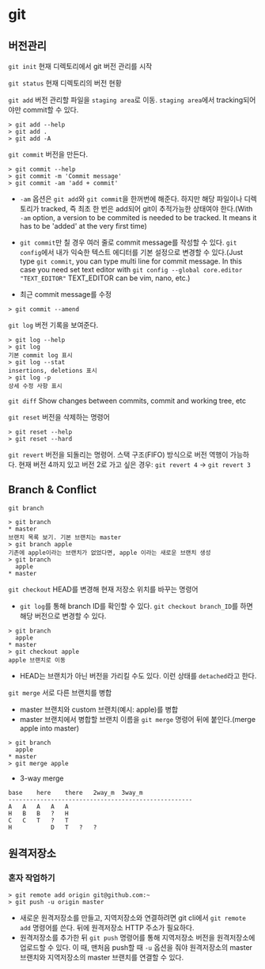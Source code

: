# git

## 버전관리
`git init`
현재 디렉토리에서 git 버전 관리를 시작



`git status`
현재 디렉토리의 버전 현황



`git add`
버전 관리할 파일을 `staging area`로 이동. `staging area`에서 tracking되어야만 commit할 수 있다.
```
> git add --help
> git add .
> git add -A
```



`git commit`
버전을 만든다.
```
> git commit --help
> git commit -m 'Commit message'
> git commit -am 'add + commit'
```
* `-am` 옵션은 `git add`와 `git commit`을 한꺼번에 해준다. 하지만 해당 파일이나 디렉토리가 tracked, 즉 최초 한 번은 add되어 git이 추적가능한 상태여야 한다.(With `-am` option, a version to be commited is needed to be tracked. It means it has to be 'added' at the very first time)

* `git commit`만 칠 경우 여러 줄로 commit message를 작성할 수 있다. `git config`에서 내가 익숙한 텍스트 에디터를 기본 설정으로 변경할 수 있다.(Just type `git commit`, you can type multi line for commit message. In this case you need set text editor with `git config --global core.editor "TEXT_EDITOR"` TEXT_EDITOR can be vim, nano, etc.)

* 최근 commit message를 수정
```
> git commit --amend
```



`git log`
버전 기록을 보여준다.

```
> git log --help
> git log
기본 commit log 표시
> git log --stat
insertions, deletions 표시
> git log -p
상세 수정 사항 표시
```



`git diff`
Show changes between commits, commit and working tree, etc



`git reset`
버전을 삭제하는 명령어

```
> git reset --help
> git reset --hard
```



`git revert`
버전을 되돌리는 명령어. 스택 구조(FIFO) 방식으로 버전 역행이 가능하다. 현재 버전 4까지 있고 버전 2로 가고 싶은 경우: `git revert 4` -> `git revert 3`


## Branch & Conflict
`git branch`

```
> git branch
* master
브랜치 목록 보기. 기본 브랜치는 master
> git branch apple
기존에 apple이라는 브랜치가 없었다면, apple 이라는 새로운 브랜치 생성
> git branch
  apple
* master
```



`git checkout`
HEAD를 변경해 현재 저장소 위치를 바꾸는 명령어

* `git log`를 통해 branch ID를 확인할 수 있다. `git checkout branch_ID`를 하면 해당 버전으로 변경할 수 있다.
```
> git branch
  apple
* master
> git checkout apple
apple 브랜치로 이동
```

* HEAD는 브랜치가 아닌 버전을 가리킬 수도 있다. 이런 상태를 `detached`라고 한다.



`git merge`
서로 다른 브랜치를 병합

* master 브랜치와 custom 브랜치(예시: apple)를 병합
* master 브랜치에서 병합할 브랜치 이름을 `git merge` 명령어 뒤에 붙인다.(merge apple into master)

```
> git branch
  apple
* master
> git merge apple
```

* 3-way merge
```
base	here	there	2way_m	3way_m
----------------------------------------------------
A	A	A	A	A
H	B	B	?	H
C	C	T	?	T
H           D	T	?	?
```



## 원격저장소

### 혼자 작업하기

```
> git remote add origin git@github.com:~
> git push -u origin master
```

* 새로운 원격저장소를 만들고, 지역저장소와 연결하려면 git cli에서 `git remote add` 명령어를 쓴다. 뒤에 원격저장소 HTTP 주소가 필요하다.
* 원격저장소를 추가한 뒤 `git push` 명령어를 통해 지역저장소 버전을 원격저장소에 업로드할 수 있다. 이 때, 맨처음 push할 때 `-u` 옵션을 줘야 원격저장소의 master 브랜치와 지역저장소의 master 브랜치를 연결할 수 있다.
